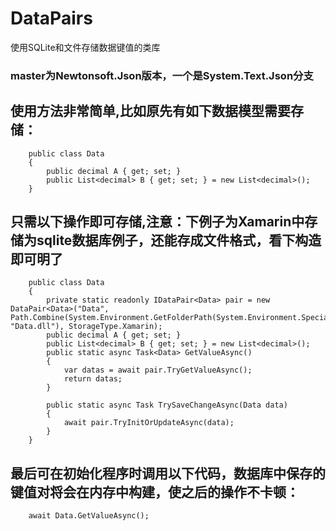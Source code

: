 # DataPairs
使用SQLite和文件存储数据键值的类库
### master为Newtonsoft.Json版本，一个是System.Text.Json分支

## 使用方法非常简单,比如原先有如下数据模型需要存储：
```
    public class Data
    {
        public decimal A { get; set; }
        public List<decimal> B { get; set; } = new List<decimal>();
    }
```
## 只需以下操作即可存储,注意：下例子为Xamarin中存储为sqlite数据库例子，还能存成文件格式，看下构造即可明了
```
    public class Data
    {
        private static readonly IDataPair<Data> pair = new DataPair<Data>("Data", Path.Combine(System.Environment.GetFolderPath(System.Environment.SpecialFolder.Personal), "Data.dll"), StorageType.Xamarin);
        public decimal A { get; set; }
        public List<decimal> B { get; set; } = new List<decimal>();
        public static async Task<Data> GetValueAsync()
        {
            var datas = await pair.TryGetValueAsync();
            return datas;
        }

        public static async Task TrySaveChangeAsync(Data data)
        {
            await pair.TryInitOrUpdateAsync(data);
        }
    }
```
## 最后可在初始化程序时调用以下代码，数据库中保存的键值对将会在内存中构建，使之后的操作不卡顿：
```
    await Data.GetValueAsync();
```
